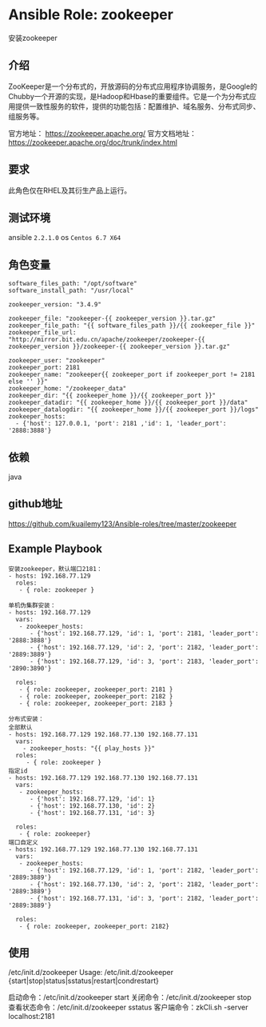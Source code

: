 # Ansible Role: zookeeper

安装zookeeper

## 介绍
ZooKeeper是一个分布式的，开放源码的分布式应用程序协调服务，是Google的Chubby一个开源的实现，是Hadoop和Hbase的重要组件。它是一个为分布式应用提供一致性服务的软件，提供的功能包括：配置维护、域名服务、分布式同步、组服务等。


官方地址： https://zookeeper.apache.org/
官方文档地址：https://zookeeper.apache.org/doc/trunk/index.html

## 要求

此角色仅在RHEL及其衍生产品上运行。

## 测试环境

ansible `2.2.1.0`
os `Centos 6.7 X64`

## 角色变量
    software_files_path: "/opt/software"
    software_install_path: "/usr/local"

    zookeeper_version: "3.4.9"

    zookeeper_file: "zookeeper-{{ zookeeper_version }}.tar.gz"
    zookeeper_file_path: "{{ software_files_path }}/{{ zookeeper_file }}"
    zookeeper_file_url: "http://mirror.bit.edu.cn/apache/zookeeper/zookeeper-{{ zookeeper_version }}/zookeeper-{{ zookeeper_version }}.tar.gz"

    zookeeper_user: "zookeeper"
    zookeeper_port: 2181
    zookeeper_name: "zookeeper{{ zookeeper_port if zookeeper_port != 2181 else '' }}" 
    zookeeper_home: "/zookeeper_data"
    zookeeper_dir: "{{ zookeeper_home }}/{{ zookeeper_port }}"
    zookeeper_datadir: "{{ zookeeper_home }}/{{ zookeeper_port }}/data"
    zookeeper_datalogdir: "{{ zookeeper_home }}/{{ zookeeper_port }}/logs"
    zookeeper_hosts:
      - {'host': 127.0.0.1, 'port': 2181 ,'id': 1, 'leader_port': '2888:3888'}
        

## 依赖

java

## github地址
https://github.com/kuailemy123/Ansible-roles/tree/master/zookeeper

## Example Playbook

    安装zookeeper，默认端口2181：
    - hosts: 192.168.77.129
      roles:
       - { role: zookeeper }

    单机伪集群安装：
    - hosts: 192.168.77.129
      vars:
       - zookeeper_hosts:
          - {'host': 192.168.77.129, 'id': 1, 'port': 2181, 'leader_port': '2888:3888'}
          - {'host': 192.168.77.129, 'id': 2, 'port': 2182, 'leader_port': '2889:3889'}
          - {'host': 192.168.77.129, 'id': 3, 'port': 2183, 'leader_port': '2890:3890'}

      roles:
       - { role: zookeeper, zookeeper_port: 2181 }
       - { role: zookeeper, zookeeper_port: 2182 }
       - { role: zookeeper, zookeeper_port: 2183 }

    分布式安装：
    全部默认
    - hosts: 192.168.77.129 192.168.77.130 192.168.77.131
      vars:
        - zookeeper_hosts: "{{ play_hosts }}"
      roles:
         - { role: zookeeper }
    指定id
    - hosts: 192.168.77.129 192.168.77.130 192.168.77.131
      vars:
       - zookeeper_hosts:
          - {'host': 192.168.77.129, 'id': 1}
          - {'host': 192.168.77.130, 'id': 2}
          - {'host': 192.168.77.131, 'id': 3}

      roles:
       - { role: zookeeper}
    端口自定义
    - hosts: 192.168.77.129 192.168.77.130 192.168.77.131
      vars:
       - zookeeper_hosts:
          - {'host': 192.168.77.129, 'id': 1, 'port': 2182, 'leader_port': '2889:3889'}
          - {'host': 192.168.77.130, 'id': 2, 'port': 2182, 'leader_port': '2889:3889'}
          - {'host': 192.168.77.131, 'id': 3, 'port': 2182, 'leader_port': '2889:3889'}

      roles:
       - { role: zookeeper, zookeeper_port: 2182}

## 使用
/etc/init.d/zookeeper
Usage: /etc/init.d/zookeeper {start|stop|status|sstatus|restart|condrestart}

启动命令：/etc/init.d/zookeeper start 
关闭命令：/etc/init.d/zookeeper stop 
查看状态命令：/etc/init.d/zookeeper sstatus 
客户端命令：zkCli.sh -server localhost:2181 